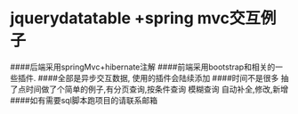 # jquerydatatable +spring mvc交互例子

####后端采用springMvc+hibernate注解
####前端采用bootstrap和相关的一些插件.
####全部是异步交互数据, 使用的插件会陆续添加
####时间不是很多 抽了点时间做了个简单的例子,有分页查询,按条件查询 模糊查询 自动补全,修改,新增
####如有需要sql脚本跑项目的请联系邮箱

